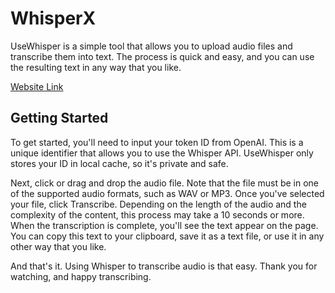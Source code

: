 # WhisperX

UseWhisper is a simple tool that allows you to upload audio files and transcribe them into text. The process is quick and easy, and you can use the resulting text in any way that you like.

[Website Link](https://linxy97.github.io/UseWhisper/)

## Getting Started

To get started, you'll need to input your token ID from OpenAI. This is a unique identifier that allows you to use the Whisper API. UseWhisper only stores your ID in local cache, so it's private and safe.

Next, click or drag and drop the audio file. Note that the file must be in one of the supported audio formats, such as WAV or MP3. Once you've selected your file, click Transcribe. Depending on the length of the audio and the complexity of the content, this process may take a 10 seconds or more. When the transcription is complete, you'll see the text appear on the page. You can copy this text to your clipboard, save it as a text file, or use it in any other way that you like.

And that's it. Using Whisper to transcribe audio is that easy. Thank you for watching, and happy transcribing.
